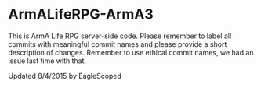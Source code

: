 # ArmALifeRPG-ArmA3

This is ArmA Life RPG server-side code. Please remember to label all commits with meaningful commit names and please provide a short description of changes. Remember to use ethical commit names, we had an issue last time with that.

Updated 8/4/2015 by EagleScoped
